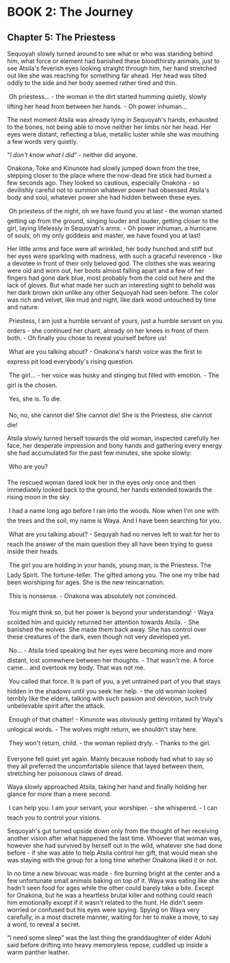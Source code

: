 # BOOK 2: The Journey
## Chapter 5: The Priestess

Sequoyah slowly turned around to see what or who was standing behind him, what force or element had banished these bloodthirsty animals, just to see Atsila's feverish eyes looking straight through him, her hand stretched out like she was reaching for something far ahead. Her head was tilted oddly to the side and her body seemed rather tired and thin.

&#150; Oh priestess… - the woman in the dirt started humming quietly, slowly lifting her head from between her hands. - Oh power inhuman…

The next moment Atsila was already lying in Sequoyah's hands, exhausted to the bones, not being able to move neither her limbs nor her head. Her eyes were distant, reflecting a blue, metallic luster while she was mouthing a few words very quietly.

“*I don't know what I did*” - neither did anyone.

Onakona, Toke and Kinunote had slowly jumped down from the tree, stepping closer to the place where the now-dead fire stick had burned a few seconds ago. They looked so cautious, especially Onakona - so devilishly careful not to summon whatever power had obsessed Atsila's body and soul, whatever power she had hidden between these eyes.

&#150; Oh priestess of the night, oh we have found you at last - the woman started getting up from the ground, singing louder and louder, getting closer to the girl, laying lifelessly in Sequoyah's arms. - Oh power inhuman, a hurricane of souls, oh my only goddess and master, we have found you at last! 

Her little arms and face were all wrinkled, her body hunched and stiff but her eyes were sparkling with madness, with such a graceful reverence - like a devotee in front of their only beloved god. The clothes she was wearing were old and worn out, her boots almost falling apart and a few of her fingers had gone dark blue, most probably from the cold out here and the lack of gloves. But what made her such an interesting sight to behold was her dark brown skin unlike any other Sequoyah had seen before. The color was rich and velvet, like mud and night, like dark wood untouched by time and nature.

&#150; Priestess, I am just a humble servant of yours, just a humble servant on you orders - she continued her chant, already on her knees in front of them both. - Oh finally you chose to reveal yourself before us!

&#150; What are you talking about? - Onakona's harsh voice was the first to express pit load everybody's rising question.

&#150; The girl… - her voice was husky and stinging but filled with emotion. - The girl is the chosen.

&#150; Yes, she is. To die.

&#150; No, no, she cannot die! She cannot die! She is the Priestess, she cannot die!

Atsila slowly turned herself towards the old woman, inspected carefully her face, her desperate impression and bony hands and gathering every energy she had accumulated for the past few minutes, she spoke slowly:

&#150; Who are you? 

The rescued woman dared look her in the eyes only once and then immediately looked back to the ground, her hands extended towards the rising moon in the sky.

&#150; I had a name long ago before I ran into the woods. Now when I'm one with the trees and the soil, my name is Waya. And I have been searching for you.

&#150; What are you talking about? - Sequyah had no nerves left to wait for her to reach the answer of the main question they all have been trying to guess inside their heads.

&#150; The girl you are holding in your hands, young man, is the Priestess. The Lady Spirit. The fortune-teller. The gifted among you. The one my tribe had been worshiping for ages. She is the new reincarnation.
 
&#150; This is nonsense. - Onakona was absolutely not convinced.

&#150; You might think so, but her power is beyond your understanding! - Waya scolded him and quickly returned her attention towards Atsila. - She banished the wolves. She made them back away. She has control over these creatures of the dark, even though not very developed yet. 

&#150; No… - Atsila tried speaking but her eyes were becoming more and more distant, lost somewhere between her thoughts. - That wasn't me. A force came… and overtook my body. That was not me.

&#150; You called that force. It is part of you, a yet untrained part of you that stays hidden in the shadows until you seek her help. - the old woman looked terribly like the elders, talking with such passion and devotion, such truly unbelievable spirit after the attack.

&#150; Enough of that chatter! - Kinunote was obviously getting irritated by Waya's unlogical words. - The wolves might return, we shouldn't stay here.

&#150; They won't return, child. - the woman replied dryly. - Thanks to the girl.
 
Everyone fell quiet yet again. Mainly because nobody had what to say so they all preferred the uncomfortable silence that layed between them, stretching her poisonous claws of dread.

Waya slowly approached Atsila, taking her hand and finally holding her glance for more than a mere second.

&#150; I can help you. I am your servant, your worshiper. - she whispered. - I can teach you to control your visions. 

Sequoyah's gut turned upside down only from the thought of her receiving another vision after what happened the last time. Whoever that woman was, however she had survived by herself out in the wild, whatever she had done before - if she was able to help Atsila control her gift, that would mean she was staying with the group for a long time whether Onakona liked it or not.

In no time a new bivouac was made - fire burning bright at the center and a few unfortunate small animals baking on top of it. Waya was eating like she hadn't seen food for ages while the other could barely take a bite. Except for Onakona, but he was a heartless brutal killer and nothing could reach him emotionally except if it wasn't related to the hunt. He didn't seem worried or confused but his eyes were spying. Spying on Waya very carefully, in a most discrete manner, waiting for her to make a move, to say a word, to reveal a secret. 

“I need some sleep” was the last thing the granddaughter of elder Adohi said before drifting into heavy memoryless repose, cuddled up inside a warm panther leather.